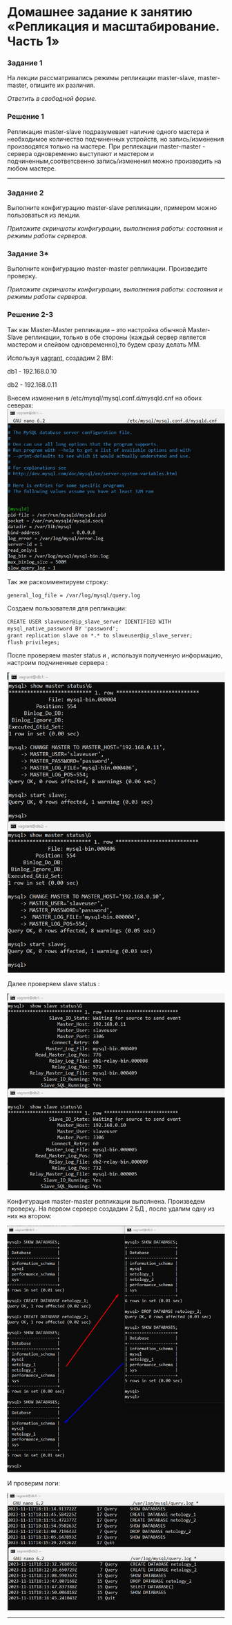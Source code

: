 # Домашнее задание к занятию «Репликация и масштабирование. Часть 1»


### Задание 1

На лекции рассматривались режимы репликации master-slave, master-master, опишите их различия.

*Ответить в свободной форме.*
### Решение 1

Репликация master-slave подразумевает наличие одного мастера и необходимое количество подчиненных устройств, но запись/изменения производятся только на мастере. 
При реплекации master-master - сервера одновременно выступают и мастером и подчиненным,соответсвенно запись/изменения можно производить на любом мастере.

---

### Задание 2

Выполните конфигурацию master-slave репликации, примером можно пользоваться из лекции.

*Приложите скриншоты конфигурации, выполнения работы: состояния и режимы работы серверов.*

### Задание 3* 

Выполните конфигурацию master-master репликации. Произведите проверку.

*Приложите скриншоты конфигурации, выполнения работы: состояния и режимы работы серверов.*

### Решение 2-3

Так как Master-Master репликации – это настройка обычной Master-Slave репликации, только в обе стороны (каждый сервер является мастером и слейвом одновременно),то будем сразу делать ММ.

Используя [vagrant](./vagrantfile), создадим 2 ВМ:

db1 - 192.168.0.10 

db2 - 192.168.0.11 

Внесем изменения в /etc/mysql/mysql.conf.d/mysqld.cnf на обоих северах:
![1.png](./img/1.png)

Так же раскомментируем строку:
```
general_log_file = /var/log/mysql/query.log
```
Создаем пользователя для репликации:

```
CREATE USER slaveuser@ip_slave_server IDENTIFIED WITH mysql_native_password BY 'password';
grant replication slave on *.* to slaveuser@ip_slave_server;
flush privileges;

```
После проверяем master status и , используя полученную информацию,   настроим подчиненные сервера :

![2.png](./img/2.png)

Далее проверяем slave status :

![3.png](./img/3.png)

Конфигурация master-master репликации выполнена. Произведем проверку.
На первом сервере создадим 2 БД , после удалим одну из них на втором:

![4.png](./img/4.png)

И проверим логи:

![5.png](./img/5.png)

---
